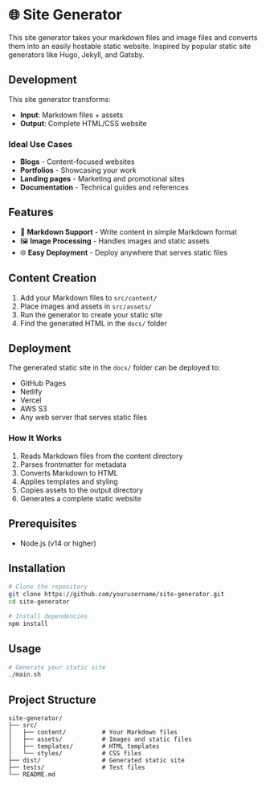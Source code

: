 # 🌐 Site Generator
This site generator takes your markdown files and image files and converts them into an easily hostable static website. 
Inspired by popular static site generators like Hugo, Jekyll, and Gatsby.

## Development
This site generator transforms:
- **Input**: Markdown files + assets
- **Output**: Complete HTML/CSS website

### Ideal Use Cases
- **Blogs** - Content-focused websites
- **Portfolios** - Showcasing your work
- **Landing pages** - Marketing and promotional sites  
- **Documentation** - Technical guides and references

## Features
- 📝 **Markdown Support** - Write content in simple Markdown format
- 🖼️ **Image Processing** - Handles images and static assets
- 🌐 **Easy Deployment** - Deploy anywhere that serves static files

## Content Creation
1. Add your Markdown files to `src/content/`
2. Place images and assets in `src/assets/`
3. Run the generator to create your static site
4. Find the generated HTML in the `docs/` folder

## Deployment

The generated static site in the `docs/` folder can be deployed to:
- GitHub Pages
- Netlify
- Vercel
- AWS S3
- Any web server that serves static files

### How It Works
1. Reads Markdown files from the content directory
2. Parses frontmatter for metadata
3. Converts Markdown to HTML
4. Applies templates and styling
5. Copies assets to the output directory
6. Generates a complete static website

## Prerequisites

- Node.js (v14 or higher)

## Installation

```bash
# Clone the repository
git clone https://github.com/yourusername/site-generator.git
cd site-generator

# Install dependencies
npm install
```

## Usage

```bash
# Generate your static site
./main.sh
```

## Project Structure

```
site-generator/
├── src/
│   ├── content/          # Your Markdown files
│   ├── assets/           # Images and static files
│   ├── templates/        # HTML templates
│   └── styles/           # CSS files
├── dist/                 # Generated static site
├── tests/                # Test files
└── README.md
```

